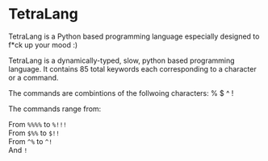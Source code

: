 # TetraLang
TetraLang is a Python based programming language especially designed to f*ck up your mood :)</br>

TetraLang is a dynamically-typed, slow, python based programming language. It contains 85 total keywords each corresponding to a character or a command.</br>

The commands are combintions of the follwoing characters: % $ ^ ! </br>

The commands range from:</br>

From `%%%%` to `%!!!`</br>
From `$%%` to `$!!`</br>
From `^%` to `^!`</br>
And `!`</br>
